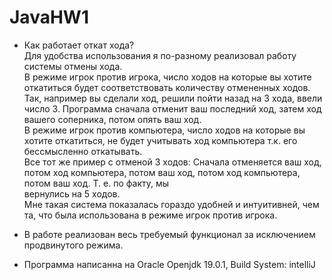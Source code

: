 # JavaHW1
* Как работает откат хода?
<br>Для удобства использования я по-разному реализовал работу системы отмены хода.
<br>В режиме игрок против игрока, число ходов на которые вы хотите откатиться будет соответствовать количеству отмененных ходов.
<br>Так, например вы сделали ход, решили пойти назад на 3 хода, ввели число 3. Программа сначала отменит ваш последний ход, затем ход вашего соперника, потом опять ваш ход.
<br>В режиме игрок против компьютера, число ходов на которые вы хотите откатиться, не будет учитывать ход компьютера т.к. его бессмысленно откатывать. 
<br>Все тот же пример с отменой 3 ходов: Сначала отменяется ваш ход, потом ход компьютера, потом ваш ход, потом ход компьютера, потом ваш ход. Т. е. по факту, мы <br>вернулись на 5 ходов.
<br>Мне такая система показалась гораздо удобней и интуитивней, чем та, что была использована в режиме игрок против игрока.

* В работе реализован весь требуемый функционал за исключением продвинутого режима.


 * Программа написанна на Oracle Openjdk 19.0.1, Build System: intelliJ
